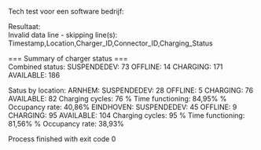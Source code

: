 Tech test voor een software bedrijf:

Resultaat:<br>
Invalid data line - skipping line(s): Timestamp,Location,Charger_ID,Connector_ID,Charging_Status<br>

=== Summary of charger status === <br>
Combined status:
SUSPENDEDEV: 73
OFFLINE: 14
CHARGING: 171
AVAILABLE: 186

Satus by location:
ARNHEM:
  SUSPENDEDEV: 28
  OFFLINE: 5
  CHARGING: 76
  AVAILABLE: 82
  Charging cycles: 76
  % Time functioning: 84,95%
  % Occupancy rate: 40,86%
EINDHOVEN:
  SUSPENDEDEV: 45
  OFFLINE: 9
  CHARGING: 95
  AVAILABLE: 104
  Charging cycles: 95
  % Time functioning: 81,56%
  % Occupancy rate: 38,93%

Process finished with exit code 0
